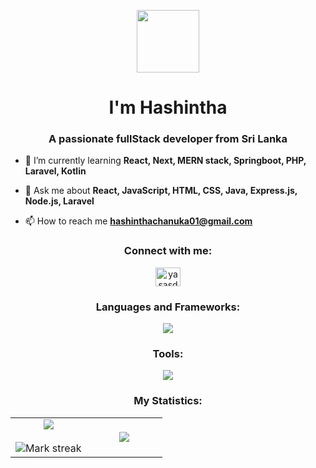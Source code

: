 <p align="center" ><img  src = "https://github.com/7oSkaaa/7oSkaaa/blob/main/Images/about_me.gif?raw=true" width = 100px></p>
<h1 align="center">I'm Hashintha</h1>
<h3 align="center">A passionate fullStack developer from Sri Lanka</h3>

- 🌱 I’m currently learning **React, Next, MERN stack, Springboot, PHP, Laravel, Kotlin**

- 💬 Ask me about **React, JavaScript, HTML, CSS, Java, Express.js, Node.js, Laravel**

- 📫 How to reach me **hashinthachanuka01@gmail.com**

<h3 align="center">Connect with me:</h3>
<p align="center">
    <a href="https://www.linkedin.com/in/hashintha-chanuka-b405ba336" target="blank"><img align="center" src="https://raw.githubusercontent.com/rahuldkjain/github-profile-readme-generator/master/src/images/icons/Social/linked-in-alt.svg" alt="yasasdev" height="30" width="40" /></a>
</p>

<h3 align="center">Languages and Frameworks:</h3>
<p align="center"> <a href="https://skillicons.dev">
    <img src="https://skillicons.dev/icons?i=html,css,javascript,nodejs,mongodb,java,php,react,next,spring,kotlin,laravel" />
  </a> </p>

<h3 align="center">Tools:</h3>
<p align="center"> <a href="https://skillicons.dev">
    <img src="https://skillicons.dev/icons?i=mysql,postman,git,github" />
  </a> </p>



<h3 align="center">My Statistics:</h3>
<p align="center">
<table align="center">
<tr border="none">
<td width="50%" align="center">
  
  <img  align="center"  src="https://github-readme-stats.vercel.app/api?username=Hashintha01Chanuka&theme=dark&show_icons=true&count_private=true" />
  <br></br>
  <img  title="🔥 Get streak stats for your profile at git.io/streak-stats" alt="Mark streak" src="https://github-readme-streak-stats.herokuapp.com/?user=Hashintha01Chanuka&theme=dark&hide_border=false" /> 
</td>
<td width="50%" align="center">

  <img  align="center"  src="https://github-readme-stats.anuraghazra1.vercel.app/api/top-langs/?username=Hashintha01Chanuka&theme=dark&hide_border=false&no-bg=true&no-frame=true&langs_count=10"/>
  
  </td>
</tr>
</table>

